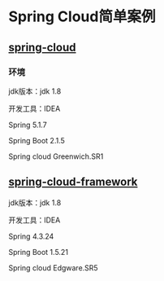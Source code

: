 # Spring Cloud简单案例

## [spring-cloud](https://github.com/carlhe123/CarlHe/tree/master/spring-cloud)

### 环境
jdk版本：jdk 1.8

开发工具：IDEA 

Spring 5.1.7

Spring Boot 2.1.5

Spring cloud Greenwich.SR1

## [spring-cloud-framework](https://github.com/carlhe123/CarlHe/tree/master/spring-cloud-framework)

jdk版本：jdk 1.8

开发工具：IDEA 

Spring 4.3.24

Spring Boot 1.5.21

Spring cloud Edgware.SR5